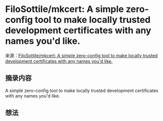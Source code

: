 # FiloSottile/mkcert: A simple zero-config tool to make locally trusted development certificates with any names you'd like.
来源：[FiloSottile/mkcert: A simple zero-config tool to make locally trusted development certificates with any names you'd like.](https://github.com/FiloSottile/mkcert#installation)

## 摘录内容

A simple zero-config tool to make locally trusted development certificates with any names you'd like.

## 想法
